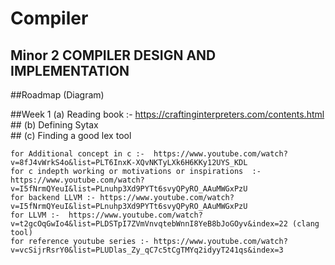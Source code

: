 # Compiler

## Minor 2 COMPILER DESIGN AND IMPLEMENTATION

##Roadmap (Diagram)

##Week 1  (a) Reading book :-  https://craftinginterpreters.com/contents.html  
      ##  (b) Defining Sytax  
      ##  (c) Finding a good lex tool   
```
for Additional concept in c :-  https://www.youtube.com/watch?v=8fJ4vWrkS4o&list=PLT6InxK-XQvNKTyLXk6H6KKy12UYS_KDL
for c indepth working or motivations or inspirations  :- https://www.youtube.com/watch?v=I5fNrmQYeuI&list=PLnuhp3Xd9PYTt6svyQPyRO_AAuMWGxPzU
for backend LLVM :- https://www.youtube.com/watch?v=I5fNrmQYeuI&list=PLnuhp3Xd9PYTt6svyQPyRO_AAuMWGxPzU
for LLVM :-  https://www.youtube.com/watch?v=t2gcOqGwIo4&list=PLDSTpI7ZVmVnvqtebWnnI8YeB8bJoGOyv&index=22 (clang tool)
for reference youtube series :- https://www.youtube.com/watch?v=vcSijrRsrY0&list=PLUDlas_Zy_qC7c5tCgTMYq2idyyT241qs&index=3
```
